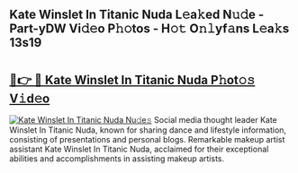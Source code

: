 ## Kate Winslet In Titanic Nuda L𝚎a𝚔ed N𝚞𝚍e - Part-yDW Vi𝚍𝚎o P𝚑𝚘tos - H𝚘𝚝 O𝚗𝚕yf𝚊ns L𝚎a𝚔s 13s19

# <h2><a href="http://kfeman6.oniu.top/?m=Kate+Winslet+In+Titanic+Nuda">🔗👉 🔴 Kate Winslet In Titanic Nuda P𝚑ot𝚘𝚜 V𝚒d𝚎o</a></h2>

[![Kate Winslet In Titanic Nuda Nu𝚍e𝚜](https://i.imgur.com/0qMVB7G.gif)](http://kfeman6.oniu.top/?m=Kate+Winslet+In+Titanic+Nuda)
Social media thought leader Kate Winslet In Titanic Nuda, known for sharing dance and lifestyle information, consisting of presentations and personal blogs. Remarkable makeup artist assistant Kate Winslet In Titanic Nuda, acclaimed for their exceptional abilities and accomplishments in assisting makeup artists.  
